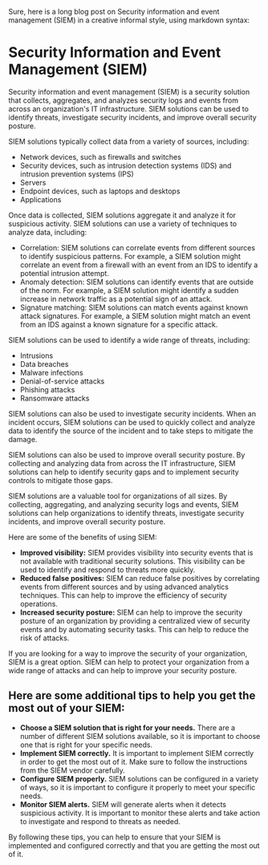 Sure, here is a long blog post on Security information and event management (SIEM) in a creative informal style, using markdown syntax:

# Security Information and Event Management (SIEM)

Security information and event management (SIEM) is a security solution that collects, aggregates, and analyzes security logs and events from across an organization's IT infrastructure. SIEM solutions can be used to identify threats, investigate security incidents, and improve overall security posture.

SIEM solutions typically collect data from a variety of sources, including:

* Network devices, such as firewalls and switches
* Security devices, such as intrusion detection systems (IDS) and intrusion prevention systems (IPS)
* Servers
* Endpoint devices, such as laptops and desktops
* Applications

Once data is collected, SIEM solutions aggregate it and analyze it for suspicious activity. SIEM solutions can use a variety of techniques to analyze data, including:

* Correlation: SIEM solutions can correlate events from different sources to identify suspicious patterns. For example, a SIEM solution might correlate an event from a firewall with an event from an IDS to identify a potential intrusion attempt.
* Anomaly detection: SIEM solutions can identify events that are outside of the norm. For example, a SIEM solution might identify a sudden increase in network traffic as a potential sign of an attack.
* Signature matching: SIEM solutions can match events against known attack signatures. For example, a SIEM solution might match an event from an IDS against a known signature for a specific attack.

SIEM solutions can be used to identify a wide range of threats, including:

* Intrusions
* Data breaches
* Malware infections
* Denial-of-service attacks
* Phishing attacks
* Ransomware attacks

SIEM solutions can also be used to investigate security incidents. When an incident occurs, SIEM solutions can be used to quickly collect and analyze data to identify the source of the incident and to take steps to mitigate the damage.

SIEM solutions can also be used to improve overall security posture. By collecting and analyzing data from across the IT infrastructure, SIEM solutions can help to identify security gaps and to implement security controls to mitigate those gaps.

SIEM solutions are a valuable tool for organizations of all sizes. By collecting, aggregating, and analyzing security logs and events, SIEM solutions can help organizations to identify threats, investigate security incidents, and improve overall security posture.

Here are some of the benefits of using SIEM:

* **Improved visibility:** SIEM provides visibility into security events that is not available with traditional security solutions. This visibility can be used to identify and respond to threats more quickly.
* **Reduced false positives:** SIEM can reduce false positives by correlating events from different sources and by using advanced analytics techniques. This can help to improve the efficiency of security operations.
* **Increased security posture:** SIEM can help to improve the security posture of an organization by providing a centralized view of security events and by automating security tasks. This can help to reduce the risk of attacks.

If you are looking for a way to improve the security of your organization, SIEM is a great option. SIEM can help to protect your organization from a wide range of attacks and can help to improve your security posture.

## Here are some additional tips to help you get the most out of your SIEM:

* **Choose a SIEM solution that is right for your needs.** There are a number of different SIEM solutions available, so it is important to choose one that is right for your specific needs.
* **Implement SIEM correctly.** It is important to implement SIEM correctly in order to get the most out of it. Make sure to follow the instructions from the SIEM vendor carefully.
* **Configure SIEM properly.** SIEM solutions can be configured in a variety of ways, so it is important to configure it properly to meet your specific needs.
* **Monitor SIEM alerts.** SIEM will generate alerts when it detects suspicious activity. It is important to monitor these alerts and take action to investigate and respond to threats as needed.

By following these tips, you can help to ensure that your SIEM is implemented and configured correctly and that you are getting the most out of it.